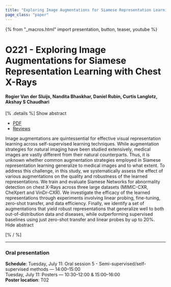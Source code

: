 ```yaml
---
title: "Exploring Image Augmentations for Siamese Representation Learning with Chest X-Rays"
page_class: "paper"
---
```


{% from "_macros.html" import presentation, button, teaser, youtube %}

# O221 - Exploring Image Augmentations for Siamese Representation Learning with Chest X-Rays

#### Rogier Van der Sluijs, Nandita Bhaskhar, Daniel Rubin, Curtis Langlotz, Akshay S Chaudhari


[% .details %]
<a class="toggle_visibility" data-selector=".abstract" data-level="3">Show abstract</a>
- <a href="https://openreview.net/pdf?id=xkmhsBITaCw">PDF</a>
- <a href="https://openreview.net/forum?id=xkmhsBITaCw">Reviews</a>

<p>
    <span class="abstract">
        Image augmentations are quintessential for effective visual representation learning across self-supervised learning techniques. While augmentation strategies for natural imaging have been studied extensively, medical images are vastly different from their natural counterparts. Thus, it is unknown whether common augmentation strategies employed in Siamese representation learning generalize to medical images and to what extent. To address this challenge, in this study, we systematically assess the effect of various augmentations on the quality and robustness of the learned representations. We train and evaluate Siamese Networks for abnormality detection on chest X-Rays across three large datasets (MIMIC-CXR, CheXpert and VinDr-CXR). We investigate the efficacy of the learned representations through experiments involving linear probing, fine-tuning, zero-shot transfer, and data efficiency. Finally, we identify a set of augmentations that yield robust representations that generalize well to both out-of-distribution data and diseases, while outperforming supervised baselines using just zero-shot transfer and linear probes by up to 20%.
        <br>
        <span class="actions"><a class="toggle_visibility" data-level="2">Hide abstract</a></span>
    </span>
</p>
[% / %]

---


### Oral presentation

**Schedule**: Tuesday, July 11: Oral session 5 - Semi-supervised/self-supervised methods — 14:00–15:00<br>Tuesday, July 11: Posters — 10:30–12:00 & 15:00–16:00<br>
**Poster location**: T02

